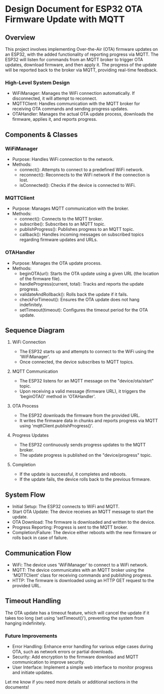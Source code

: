 # Design Document for ESP32 OTA Firmware Update with MQTT

## Overview
This project involves implementing Over-the-Air (OTA) firmware updates on an ESP32, with the added functionality of reporting progress via MQTT. The ESP32 will listen for commands from an MQTT broker to trigger OTA updates, download firmware, and then apply it. The progress of the update will be reported back to the broker via MQTT, providing real-time feedback.

### High-Level System Design
- WiFiManager: Manages the WiFi connection automatically. If disconnected, it will attempt to reconnect.
- MQTTClient: Handles communication with the MQTT broker for receiving OTA commands and sending progress updates.
- OTAHandler: Manages the actual OTA update process, downloads the firmware, applies it, and reports progress.

## Components & Classes

### WiFiManager
- Purpose: Handles WiFi connection to the network.
- Methods:
  - connect(): Attempts to connect to a predefined WiFi network.
  - reconnect(): Reconnects to the WiFi network if the connection is lost.
  - isConnected(): Checks if the device is connected to WiFi.

### MQTTClient
- Purpose: Manages MQTT communication with the broker.
- Methods:
  - connect(): Connects to the MQTT broker.
  - subscribe(): Subscribes to an MQTT topic.
  - publishProgress(): Publishes progress to an MQTT topic.
  - callback(): Handles incoming messages on subscribed topics regarding firmware updates and URLs.

### OTAHandler
- Purpose: Manages the OTA update process.
- Methods:
  - beginOTA(url): Starts the OTA update using a given URL (the location of the firmware file).
  - handleProgress(current, total): Tracks and reports the update progress.
  - validateAndRollback(): Rolls back the update if it fails.
  - checkForTimeout(): Ensures the OTA update does not hang indefinitely.
  - setTimeout(timeout): Configures the timeout period for the OTA update.

## Sequence Diagram

1. WiFi Connection
   - The ESP32 starts up and attempts to connect to the WiFi using the 'WiFiManager'.
   - Once connected, the device subscribes to MQTT topics.

2. MQTT Communication
   - The ESP32 listens for an MQTT message on the "device/ota/start" topic.
   - Upon receiving a valid message (firmware URL), it triggers the 'beginOTA()' method in 'OTAHandler'.
   
3. OTA Process
   - The ESP32 downloads the firmware from the provided URL.
   - It writes the firmware data in chunks and reports progress via MQTT using 'mqttClient.publishProgress()'.
   
4. Progress Updates
   - The ESP32 continuously sends progress updates to the MQTT broker.
   - The update progress is published on the "device/progress" topic.

5. Completion
   - If the update is successful, it completes and reboots.
   - If the update fails, the device rolls back to the previous firmware.

## System Flow

- Initial Setup: The ESP32 connects to WiFi and MQTT.
- Start OTA Update: The device receives an MQTT message to start the update.
- OTA Download: The firmware is downloaded and written to the device.
- Progress Reporting: Progress is sent to the MQTT broker.
- Completion/Failure: The device either reboots with the new firmware or rolls back in case of failure.

## Communication Flow

- WiFi: The device uses 'WiFiManager' to connect to a WiFi network.
- MQTT: The device communicates with an MQTT broker using the 'MQTTClient' class for receiving commands and publishing progress.
- HTTP: The firmware is downloaded using an HTTP GET request to the provided URL.

## Timeout Handling
The OTA update has a timeout feature, which will cancel the update if it takes too long (set using 'setTimeout()'), preventing the system from hanging indefinitely.


### Future Improvements

- Error Handling: Enhance error handling for various edge cases during OTA, such as network errors or partial downloads.
- Security: Add encryption to the firmware download and MQTT communication to improve security.
- User Interface: Implement a simple web interface to monitor progress and initiate updates.


Let me know if you need more details or additional sections in the documents!
